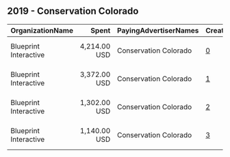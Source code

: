 ## 2019 - Conservation Colorado 
|OrganizationName|Spent|PayingAdvertiserNames|CreativeUrls|Impressions|Genders|AgeBrackets|CountryCodes|BillingAddresses|CandidateBallotInformation|
|:---|---:|:---|:---|---:|:---|:---|:---|:---|:---|
|Blueprint Interactive|4,214.00 USD|Conservation Colorado|[0](https://www.snap.com/political-ads/asset/0d73cdb476c11d429d864db69bdb8931b389374d9902deffe559da5f316d8156?mediaType=mp4)|1,052,669|FEMALE|18+|united states|"1730 Rhode Island Ave NW Suite 1014,Washington,20036,US"||
|Blueprint Interactive|3,372.00 USD|Conservation Colorado|[1](https://www.snap.com/political-ads/asset/066c85698927c70f60face3f9b57b6c5a6daaedfcaa215d6f3da7768d084c2b9?mediaType=mp4)|848,318|FEMALE|18+|united states|"1730 Rhode Island Ave NW Suite 1014,Washington,20036,US"||
|Blueprint Interactive|1,302.00 USD|Conservation Colorado|[2](https://www.snap.com/political-ads/asset/0d73cdb476c11d429d864db69bdb8931b389374d9902deffe559da5f316d8156?mediaType=mp4)|585,053|FEMALE|18+|united states|"1730 Rhode Island Ave NW Suite 1014,Washington,20036,US"||
|Blueprint Interactive|1,140.00 USD|Conservation Colorado|[3](https://www.snap.com/political-ads/asset/066c85698927c70f60face3f9b57b6c5a6daaedfcaa215d6f3da7768d084c2b9?mediaType=mp4)|468,531|FEMALE|18+|united states|"1730 Rhode Island Ave NW Suite 1014,Washington,20036,US"||

